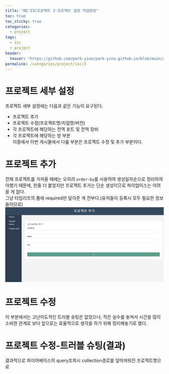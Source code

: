 ```yaml
---
title: "RE:ISC프로젝트 3-프로젝트 설정 작업완료"
toc: true
toc_sticky: true
categories:
  - project
tags:
  - isc
  - project
header:
  teaser: "https://github.com/park-yina/park-yina.github.io/blob/main/assets/images/project-plus.png?raw=true"
permalink: /categories/project/isc/3
---
```

# 프로젝트 세부 설정
프로젝트 세부 설정에는 다음과 같은 기능이 요구된다.<br>
- 프로젝트 추가<br>
- 프로젝트 수정(프로젝트명/지점명/버전)<br>
- 각 프로젝트에 해당하는 전역 포트 및 전역 장비<br>
- 각 프로젝트에 해당하는 방 부분<br>
이중에서 이번 게시물에서 다룰 부분은 프로젝트 수정 및 추가 부분이다.
# 프로젝트 추가
전체 프로젝트를 가져올 때에는 오히려 `order-by`를 사용하여 생성일자순으로 정리하여야했기 때문에, 한줄 더 붙었지만 프로젝트 추가는 단순 생성이므로 파이업이스는 어려울 게 없다.<br>
그냥 타임리프의 폼에 required만 달아준 게 전부다.(유저들이 등록시 모두 필요한 정보들이므로)
![프로젝트 추가 화면](https://github.com/park-yina/park-yina.github.io/blob/main/assets/images/project-plus.png?raw=true)
# 프로젝트 수정
이 부분에서는 고난이도적인 트러블 슛팅은 없었으나, 작은 실수를 놓쳐서 시간을 많이 소비한 관계로 보다 앞으로는 효율적으로 생각을 하기 위해 정리해놓기로 했다.
# 프로젝트 수정-트러블 슈팅(결과)
결과적으로 파이어베이스의 query조회시 collection경로를 덮어씌워진 프로젝트명으로 